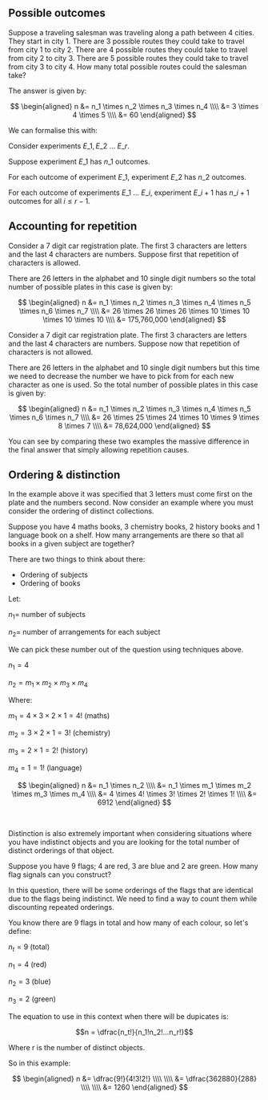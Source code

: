 ## Possible outcomes

Suppose a traveling salesman was traveling along a path between 4 cities. They start in city 1. There are 3 possible routes they could take to travel from city 1 to city 2. There are 4 possible routes they could take to travel from city 2 to city 3. There are 5 possible routes they could take to travel from city 3 to city 4. How many total possible routes could the salesman take?

The answer is given by:

$$
\begin{aligned}
n &= n_1 \times n_2 \times n_3 \times n_4 \\\\
&= 3 \times 4 \times 5 \\\\
&= 60
\end{aligned}
$$

We can formalise this with:

Consider experiments $E\_1, E\_2 \text{ ... } E\_r$.

Suppose experiment $E\_1$ has $n\_1$ outcomes.

For each outcome of experiment $E\_1$, experiment $E\_2$ has $n\_2$ outcomes.

For each outcome of experiments $E\_1$ ... $E\_i$, experiment $E\_{i+1}$ has $n\_{i+1}$ outcomes for all $i \leq r-1$.

## Accounting for repetition

Consider a 7 digit car registration plate. The first 3 characters are letters and the last 4 characters are numbers. Suppose first that repetition of characters is allowed.

There are 26 letters in the alphabet and 10 single digit numbers so the total number of possible plates in this case is given by:

$$
\begin{aligned}
n &= n_1 \times n_2 \times n_3 \times n_4 \times n_5 \times n_6 \times n_7 \\\\
&= 26 \times 26 \times 26 \times 10 \times 10 \times 10 \times 10 \\\\
&= 175,760,000
\end{aligned}
$$

Consider a 7 digit car registration plate. The first 3 characters are letters and the last 4 characters are numbers. Suppose now that repetition of characters is not allowed.

There are 26 letters in the alphabet and 10 single digit numbers but this time we need to decrease the number we have to pick from for each new character as one is used. So the total number of possible plates in this case is given by:

$$
\begin{aligned}
n &= n_1 \times n_2 \times n_3 \times n_4 \times n_5 \times n_6 \times n_7 \\\\
&= 26 \times 25 \times 24 \times 10 \times 9 \times 8 \times 7 \\\\
&= 78,624,000
\end{aligned}
$$

You can see by comparing these two examples the massive difference in the final answer that simply allowing repetition causes.

## Ordering & distinction

In the example above it was specified that 3 letters must come first on the plate and the numbers second. Now consider an example where you must consider the ordering of distinct collections.

Suppose you have 4 maths books, 3 chemistry books, 2 history books and 1 language book on a shelf. How many arrangements are there so that all books in a given subject are together?

There are two things to think about there:

- Ordering of subjects
- Ordering of books

Let:

$n_1 =$ number of subjects

$n_2 =$ number of arrangements for each subject

We can pick these number out of the question using techniques above.

$n_1 = 4$

$n_2 = m_1 \times m_2 \times m_3 \times m_4$

Where:

$m_1 = 4 \times 3 \times 2 \times 1 = 4!$ (maths)

$m_2 = 3 \times 2 \times 1 = 3!$ (chemistry)

$m_3 = 2 \times 1 = 2!$ (history)

$m_4 = 1 = 1!$ (language)

$$
\begin{aligned}
n &= n_1 \times n_2 \\\\
&= n_1 \times m_1 \times m_2 \times m_3 \times m_4 \\\\
&= 4 \times 4! \times 3! \times 2! \times 1! \\\\
&= 6912
\end{aligned}
$$

<br>

Distinction is also extremely important when considering situations where you have indistinct objects and you are looking for the total number of distinct orderings of that object.

Suppose you have 9 flags; 4 are red, 3 are blue and 2 are green. How many flag signals can you construct?

In this question, there will be some orderings of the flags that are identical due to the flags being indistinct. We need to find a way to count them while discounting repeated orderings.

You know there are 9 flags in total and how many of each colour, so let's define:

$n_t = 9$ (total)

$n_1 = 4$ (red)

$n_2 = 3$ (blue)

$n_3 = 2$ (green)

The equation to use in this context when there will be dupicates is:

$$n = \dfrac{n_t!}{n_1!n_2!...n_r!}$$

Where r is the number of distinct objects.

So in this example:

$$
\begin{aligned}
n &= \dfrac{9!}{4!3!2!} \\\\
\\\\
&= \dfrac{362880}{288} \\\\
\\\\
&= 1260
\end{aligned}
$$
